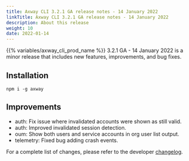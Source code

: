 ```yaml
---
title: Axway CLI 3.2.1 GA release notes - 14 January 2022
linkTitle: Axway CLI 3.2.1 GA release notes - 14 January 2022
description: About this release
weight: 10
date: 2022-01-14
---
```


{{% variables/axway_cli_prod_name %}} 3.2.1 GA - 14 January 2022 is a minor release that includes new features, improvements, and bug fixes.

## Installation

```
npm i -g axway
```

## Improvements

* auth: Fix issue where invalidated accounts were shown as still valid.
* auth: Improved invalidated session detection.
* oum: Show both users and service accounts in org user list output.
* telemetry: Fixed bug adding crash events.

For a complete list of changes, please refer to the developer [changelog](https://github.com/appcelerator/amplify-tooling/blob/master/docs/Release%20Notes/Axway%20CLI%203.2.1.md).
